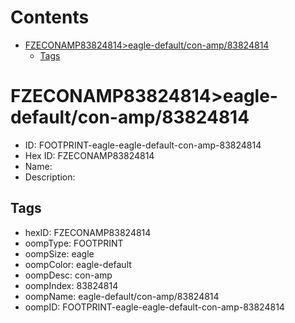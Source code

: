 



Contents
========

* [FZECONAMP83824814>eagle-default/con-amp/83824814](#fzeconamp83824814eagle-defaultcon-amp83824814)
	* [Tags](#tags)

# FZECONAMP83824814>eagle-default/con-amp/83824814

- ID: FOOTPRINT-eagle-eagle-default-con-amp-83824814
- Hex ID: FZECONAMP83824814
- Name: 
- Description: 

## Tags

- hexID: FZECONAMP83824814
- oompType: FOOTPRINT
- oompSize: eagle
- oompColor: eagle-default
- oompDesc: con-amp
- oompIndex: 83824814
- oompName: eagle-default/con-amp/83824814
- oompID: FOOTPRINT-eagle-eagle-default-con-amp-83824814
